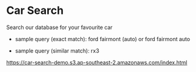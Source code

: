# Car Search
Search our database for your favourite car

* sample query (exact match): ford fairmont (auto) or ford fairmont auto

* sample query (similar match): rx3

https://car-search-demo.s3.ap-southeast-2.amazonaws.com/index.html